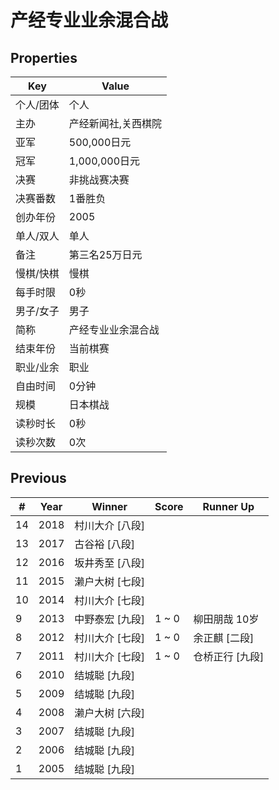 # 产经专业业余混合战

## Properties

| Key | Value |
| --- | ----- |
| 个人/团体 | 个人 |
| 主办 | 产经新闻社,关西棋院 |
| 亚军 | 500,000日元 |
| 冠军 | 1,000,000日元 |
| 决赛 | 非挑战赛决赛 |
| 决赛番数 | 1番胜负 |
| 创办年份 | 2005 |
| 单人/双人 | 单人 |
| 备注 | 第三名25万日元 |
| 慢棋/快棋 | 慢棋 |
| 每手时限 | 0秒 |
| 男子/女子 | 男子 |
| 简称 | 产经专业业余混合战 |
| 结束年份 | 当前棋赛 |
| 职业/业余 | 职业 |
| 自由时间 | 0分钟 |
| 规模 | 日本棋战 |
| 读秒时长 | 0秒 |
| 读秒次数 | 0次 |

## Previous

| # | Year | Winner | Score | Runner Up |
| --- | --- | --- | --- | --- |
| 14 | 2018 | 村川大介 [八段] |  |  |
| 13 | 2017 | 古谷裕 [八段] |  |  |
| 12 | 2016 | 坂井秀至 [八段] |  |  |
| 11 | 2015 | 濑户大树 [七段] |  |  |
| 10 | 2014 | 村川大介 [七段] |  |  |
| 9 | 2013 | 中野泰宏 [九段] | 1 ~ 0 | 柳田朋哉 10岁 |
| 8 | 2012 | 村川大介 [七段] | 1 ~ 0 | 余正麒 [二段] |
| 7 | 2011 | 村川大介 [七段] | 1 ~ 0 | 仓桥正行 [九段] |
| 6 | 2010 | 结城聪 [九段] |  |  |
| 5 | 2009 | 结城聪 [九段] |  |  |
| 4 | 2008 | 濑户大树 [六段] |  |  |
| 3 | 2007 | 结城聪 [九段] |  |  |
| 2 | 2006 | 结城聪 [九段] |  |  |
| 1 | 2005 | 结城聪 [九段] |  |  |

